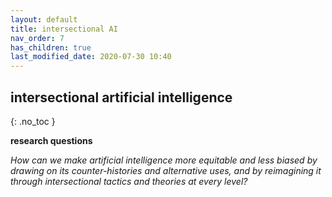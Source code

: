 ```yaml
---
layout: default
title: intersectional AI
nav_order: 7
has_children: true
last_modified_date: 2020-07-30 10:40
---
```


## intersectional artificial intelligence
{: .no_toc }

**research questions**

_How can we make artificial intelligence more equitable and less biased by drawing on its counter-histories and alternative uses, and by reimagining it through intersectional tactics and theories at every level?_